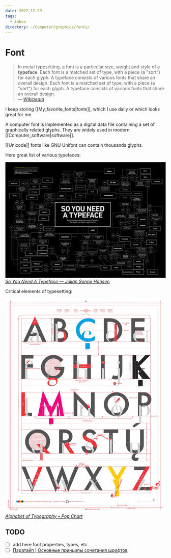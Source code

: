 ```yaml
---
date: 2022-12-29
tags:
  - inbox
directory: ~/Computer/graphics/fonts/
---
```


# Font

> In metal typesetting, a font is a particular size, weight and style of a
> **typeface**. Each font is a matched set of type, with a piece (a "sort") for
> each glyph. A typeface consists of various fonts that share an overall design.
> Each font is a matched set of type, with a piece (a "sort") for each glyph. A
> typeface consists of various fonts that share an overall design.\
> — <cite>[Wikipedia](https://en.wikipedia.org/wiki/Font)</cite>

I keep storing [[My_favorite_fonts|fonts]], which I use daily or which looks
great for me.

A computer font is implemented as a digital data file containing a set of
graphically related glyphs. They are widely used in modern
[[Computer_software|software]].

[[Unicode]] fonts like GNU Unifont can contain thousands glyphs.

Here great list of various typefaces:

![](./img/So_You_Need_A_Typeface.jpg)
_[So You Need A Typeface — Julian Sonne Hansen](https://julianhansen.com/soyouneedatypeface)_

Critical elements of typesetting:

![](./img/Alphabet_of_Typography.webp)
_[Alphabet of Typography – Pop Chart](https://popchart.co/products/alphabet-of-typography)_

## TODO

- [ ] add here font properties, types, etc.
- [ ] [Паратайп | Основные принципы сочетания шрифтов](http://rus.paratype.ru/pairing-typefaces)
